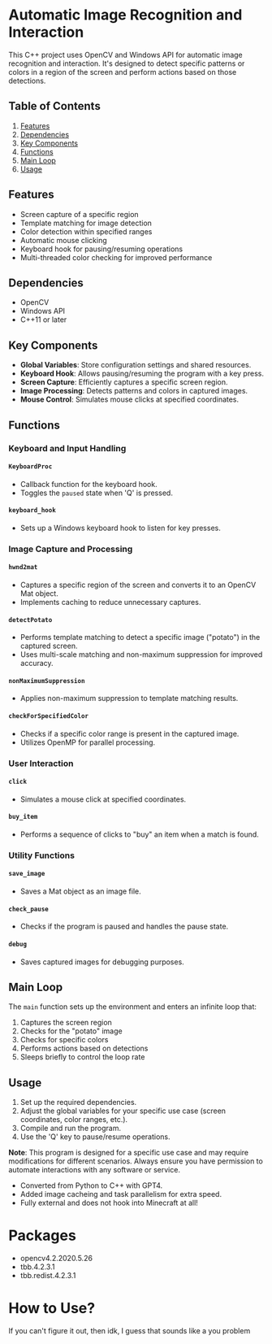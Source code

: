 # Automatic Image Recognition and Interaction

This C++ project uses OpenCV and Windows API for automatic image recognition and interaction. It's designed to detect specific patterns or colors in a region of the screen and perform actions based on those detections.

## Table of Contents
1. [Features](#features)
2. [Dependencies](#dependencies)
3. [Key Components](#key-components)
4. [Functions](#functions)
5. [Main Loop](#main-loop)
6. [Usage](#usage)

## Features

- Screen capture of a specific region
- Template matching for image detection
- Color detection within specified ranges
- Automatic mouse clicking
- Keyboard hook for pausing/resuming operations
- Multi-threaded color checking for improved performance

## Dependencies

- OpenCV
- Windows API
- C++11 or later

## Key Components

- **Global Variables**: Store configuration settings and shared resources.
- **Keyboard Hook**: Allows pausing/resuming the program with a key press.
- **Screen Capture**: Efficiently captures a specific screen region.
- **Image Processing**: Detects patterns and colors in captured images.
- **Mouse Control**: Simulates mouse clicks at specified coordinates.

## Functions

### Keyboard and Input Handling

#### `KeyboardProc`
- Callback function for the keyboard hook.
- Toggles the `paused` state when 'Q' is pressed.

#### `keyboard_hook`
- Sets up a Windows keyboard hook to listen for key presses.

### Image Capture and Processing

#### `hwnd2mat`
- Captures a specific region of the screen and converts it to an OpenCV Mat object.
- Implements caching to reduce unnecessary captures.

#### `detectPotato`
- Performs template matching to detect a specific image ("potato") in the captured screen.
- Uses multi-scale matching and non-maximum suppression for improved accuracy.

#### `nonMaximumSuppression`
- Applies non-maximum suppression to template matching results.

#### `checkForSpecifiedColor`
- Checks if a specific color range is present in the captured image.
- Utilizes OpenMP for parallel processing.

### User Interaction

#### `click`
- Simulates a mouse click at specified coordinates.

#### `buy_item`
- Performs a sequence of clicks to "buy" an item when a match is found.

### Utility Functions

#### `save_image`
- Saves a Mat object as an image file.

#### `check_pause`
- Checks if the program is paused and handles the pause state.

#### `debug`
- Saves captured images for debugging purposes.

## Main Loop

The `main` function sets up the environment and enters an infinite loop that:
1. Captures the screen region
2. Checks for the "potato" image
3. Checks for specific colors
4. Performs actions based on detections
5. Sleeps briefly to control the loop rate

## Usage

1. Set up the required dependencies.
2. Adjust the global variables for your specific use case (screen coordinates, color ranges, etc.).
3. Compile and run the program.
4. Use the 'Q' key to pause/resume operations.

**Note**: This program is designed for a specific use case and may require modifications for different scenarios. Always ensure you have permission to automate interactions with any software or service.


* Converted from Python to C++ with GPT4.
* Added image cacheing and task parallelism for extra speed.
* Fully external and does not hook into Minecraft at all! 

# Packages
* opencv4.2.2020.5.26
* tbb.4.2.3.1
* tbb.redist.4.2.3.1

# How to Use?
If you can't figure it out, then idk, I guess that sounds like a you problem
